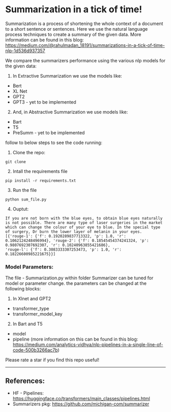 # Summarization in a tick of time!

Summarization is a process of shortening the whole context of a document to a short sentence or sentences. Here we use the natural language process techniques to create a summary of the given data. More information can be found in this blog: https://medium.com/@rahulmadan_18191/summarizations-in-a-tick-of-time-nlp-1d536d937357

We compare the summarizers performance using the various nlp models for the given data:
1. In Extractive Summarization we use the models like:
  - Bert
  - XL Net
  - GPT2
  - GPT3 - yet to be implemented
  
2. And, in Abstractive Summarization we use models like:
  - Bart
  - T5
  - PreSumm - yet to be implemented

follow to below steps to see the code running:
1. Clone the repo:
```
git clone
```
2. Intall the requirements file
```
pip install -r requirements.txt
```
3. Run the file
```
python sum_file.py
```
4. Ouptut:
```
If you are not born with the blue eyes, to obtain blue eyes naturally is not possible. There are many type of laser surgeries in the market which can change the colour of your eye to blue. In the special type of surgery, Dr burn the lower layer of melanin in your eyes.
[{'rouge-1': {'f': 0.1920289837713322, 'p': 1.0, 'r': 0.1062124248496994}, 'rouge-2': {'f': 0.18545454374241324, 'p': 0.9807692307692307, 'r': 0.10240963855421686}, 
'rouge-l': {'f': 0.3083333307253473, 'p': 1.0, 'r': 0.18226600985221675}}]
```

### Model Parameters:

The file - Summarization.py within folder Summarizer can be tuned for model or parameter change. the parameters can be changed at the following blocks: 

1. In Xlnet and GPT2
  - transformer_type
  - transformer_model_key
2. In Bart and T5
  - model
  - pipeline (more information on this can be found in this blog: https://medium.com/analytics-vidhya/nlp-pipelines-in-a-single-line-of-code-500b3266ac7b)
   
   
   Please rate a star if you find this repo useful! 

---------------------------------------------------------------

## References:
 - HF - Pipelines: https://huggingface.co/transformers/main_classes/pipelines.html
 - Summarizers pkg: https://github.com/michigan-com/summarizer
